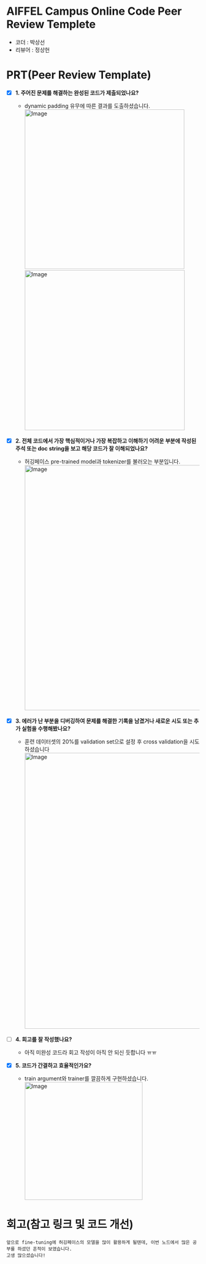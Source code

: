 # AIFFEL Campus Online Code Peer Review Templete
- 코더 : 박상선
- 리뷰어 : 정상헌


# PRT(Peer Review Template)
- [X]  **1. 주어진 문제를 해결하는 완성된 코드가 제출되었나요?**
    - dynamic padding 유무에 따른 결과를 도출하셨습니다.  
      <img width="416" alt="Image" src="https://github.com/user-attachments/assets/cebb157f-cf64-4166-ad45-8ea86288588c" />  
      <img width="417" alt="Image" src="https://github.com/user-attachments/assets/b3f2f6ca-5e66-467b-a7df-40ebeb9a927c" />  
    
- [X]  **2. 전체 코드에서 가장 핵심적이거나 가장 복잡하고 이해하기 어려운 부분에 작성된 
주석 또는 doc string을 보고 해당 코드가 잘 이해되었나요?**
    - 허깅페이스 pre-trained model과 tokenizer를 불러오는 부분입니다.
      <img width="639" alt="Image" src="https://github.com/user-attachments/assets/9d458911-974b-4637-9ac3-853e6036bf52" />  
        
- [X]  **3. 에러가 난 부분을 디버깅하여 문제를 해결한 기록을 남겼거나
새로운 시도 또는 추가 실험을 수행해봤나요?**
    - 훈련 데이터셋의 20%를 validation set으로 설정 후 cross validation을 시도하셨습니다  
      <img width="719" alt="Image" src="https://github.com/user-attachments/assets/df4c7057-6c7f-41df-85aa-0df4b64821ce" />  
        
- [ ]  **4. 회고를 잘 작성했나요?**
    - 아직 미완성 코드라 회고 작성이 아직 안 되신 듯합니다 ㅠㅠ  
        
- [X]  **5. 코드가 간결하고 효율적인가요?**
    - train argument와 trainer를 깔끔하게 구현하셨습니다.  
      <img width="307" alt="Image" src="https://github.com/user-attachments/assets/9562b789-4c4f-43dd-ba03-4f685820e94a" />  


# 회고(참고 링크 및 코드 개선)
```
앞으로 fine-tuning에 허깅페이스의 모델을 많이 활용하게 될텐데, 이번 노드에서 많은 공부를 하셨던 흔적이 보였습니다.
고생 많으셨습니다!
```

